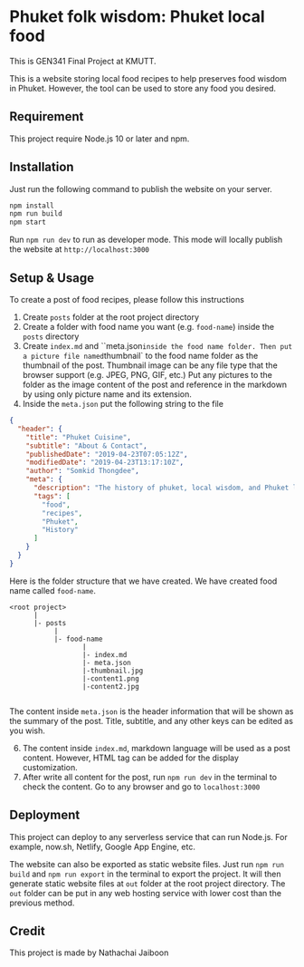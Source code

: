 # Phuket folk wisdom: Phuket local food

This is GEN341 Final Project at KMUTT.

This is a website storing local food recipes to help preserves food wisdom in Phuket. However, the tool can be used to store any food you desired.

## Requirement

This project require Node.js 10 or later and npm.

## Installation

Just run the following command to publish the website on your server.

```bash
npm install
npm run build
npm start
```

Run `npm run dev` to run as developer mode. This mode will locally publish the website at `http://localhost:3000`

## Setup & Usage

To create a post of food recipes, please follow this instructions

1. Create `posts` folder at the root project directory
2. Create a folder with food name you want (e.g. `food-name`) inside the `posts` directory
3. Create `index.md` and ``meta.json` inside the food name folder. Then put a picture file named `thumbnail` to the food name folder as the thumbnail of the post. Thumbnail image can be any file type that the browser support (e.g. JPEG, PNG, GIF, etc.) Put any pictures to the folder as the image content of the post and reference in the markdown by using only picture name and its extension.
4. Inside the `meta.json` put the following string to the file

```json
{
  "header": {
    "title": "Phuket Cuisine",
    "subtitle": "About & Contact",
    "publishedDate": "2019-04-23T07:05:12Z",
    "modifiedDate": "2019-04-23T13:17:10Z",
    "author": "Somkid Thongdee",
    "meta": {
      "description": "The history of phuket, local wisdom, and Phuket local food",
      "tags": [
        "food",
        "recipes",
        "Phuket",
        "History"
      ]
    }
  }
}
```

Here is the folder structure that we have created. We have created food name called `food-name`.

```
<root project>
      |
      |- posts
           |
           |- food-name
                  |
                  |- index.md
                  |- meta.json
                  |-thumbnail.jpg
                  |-content1.png
                  |-content2.jpg
                     
```

The content inside `meta.json` is the header information that will be shown as the summary of the post. Title, subtitle, and any other keys can be edited as you wish.

6. The content inside `index.md`, markdown language will be used as a post content. However, HTML tag can be added for the display customization.
7. After write all content for the post, run `npm run dev` in the terminal to check the content. Go to any browser and go to `localhost:3000`

## Deployment

This project can deploy to any serverless service that can run Node.js. For example, now.sh, Netlify, Google App Engine, etc.

The website can also be exported as static website files. Just run `npm run build` and `npm run export` in the terminal to export the project. It will then generate static website files at `out` folder at the root project directory. The `out` folder can be put in any web hosting service with lower cost than the previous method.

## Credit

This project is made by Nathachai Jaiboon